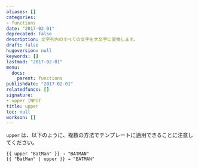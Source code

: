 ```yaml
---
aliases: []
categories:
- functions
date: "2017-02-01"
deprecated: false
description: 文字列内のすべての文字を大文字に変換します。
draft: false
hugoversion: null
keywords: []
lastmod: "2017-02-01"
menu:
  docs:
    parent: functions
publishdate: "2017-02-01"
relatedfuncs: []
signature:
- upper INPUT
title: upper
toc: null
workson: []
---
```


`upper` は、以下のように、複数の方法でテンプレートに適用できることに注意してください。

```go-html-template
{{ upper "BatMan" }} → "BATMAN"
{{ "BatMan" | upper }} → "BATMAN"
```
